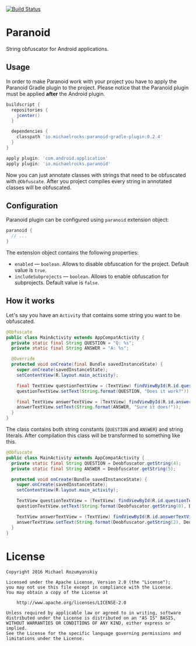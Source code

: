 [![Build Status](https://travis-ci.org/MichaelRocks/paranoid.svg?branch=master)](https://travis-ci.org/MichaelRocks/paranoid)

Paranoid
========

String obfuscator for Android applications.

Usage
-----
In order to make Paranoid work with your project you have to apply the Paranoid Gradle plugin
to the project. Please notice that the Paranoid plugin must be applied **after** the Android
plugin.

```groovy
buildscript {
  repositories {
    jcenter()
  }

  dependencies {
    classpath 'io.michaelrocks:paranoid-gradle-plugin:0.2.4'
  }
}

apply plugin: 'com.android.application'
apply plugin: 'io.michaelrocks.paranoid'
```

Now you can just annotate classes with strings that need to be obfuscated with `@Obfuscate`.
After you project compiles every string in annotated classes will be obfuscated.

Configuration
-------------
Paranoid plugin can be configured using `paranoid` extension object:
```groovy
paranoid {
  // ...
}

```

The extension object contains the following properties:
- `enabled` — `boolean`. Allows to disable obfuscation for the project. Default value is `true`.  
- `includeSubprojects` — `boolean`. Allows to enable obfuscation for subprojects. Default value is `false`.  

How it works
------------
Let's say you have an `Activity` that contains some string you want to be obfuscated.

```java
@Obfuscate
public class MainActivity extends AppCompatActivity {
  private static final String QUESTION = "Q: %s";
  private static final String ANSWER = "A: %s";

  @Override
  protected void onCreate(final Bundle savedInstanceState) {
    super.onCreate(savedInstanceState);
    setContentView(R.layout.main_activity);

    final TextView questionTextView = (TextView) findViewById(R.id.questionTextView);
    questionTextView.setText(String.format(QUESTION, "Does it work?"));

    final TextView answerTextView = (TextView) findViewById(R.id.answerTextView);
    answerTextView.setText(String.format(ANSWER, "Sure it does!"));
  }
}
```

The class contains both string constants (`QUESTION` and `ANSWER`) and string literals.
After compilation this class will be transformed to something like this.

```java
@Obfuscate
public class MainActivity extends AppCompatActivity {
  private static final String QUESTION = Deobfuscator.getString(4);
  private static final String ANSWER = Deobfuscator.getString(5);

  protected void onCreate(Bundle savedInstanceState) {
    super.onCreate(savedInstanceState);
    setContentView(R.layout.main_activity);

    TextView questionTextView = (TextView) findViewById(R.id.questionTextView);
    questionTextView.setText(String.format(Deobfuscator.getString(0), Deobfuscator.getString(1)));

    TextView answerTextView = (TextView) findViewById(R.id.answerTextView);
    answerTextView.setText(String.format(Deobfuscator.getString(2), Deobfuscator.getString(3)));
  }
}

```

License
=======
    Copyright 2016 Michael Rozumyanskiy

    Licensed under the Apache License, Version 2.0 (the "License");
    you may not use this file except in compliance with the License.
    You may obtain a copy of the License at

        http://www.apache.org/licenses/LICENSE-2.0

    Unless required by applicable law or agreed to in writing, software
    distributed under the License is distributed on an "AS IS" BASIS,
    WITHOUT WARRANTIES OR CONDITIONS OF ANY KIND, either express or implied.
    See the License for the specific language governing permissions and
    limitations under the License.
